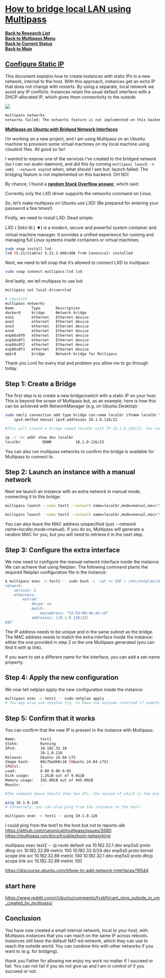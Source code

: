 # **[How to bridge local LAN using Multipass](https://multipass.run/docs/configure-static-ips)**

**[Back to Research List](../../research_list.md)**\
**[Back to Multipass Menu](./multipass_menu.md)**\
**[Back to Current Status](../../../development/status/weekly/current_status.md)**\
**[Back to Main](../../../README.md)**

## **[Configure Static IP](https://multipass.run/docs/configure-static-ips)**

This document explains how to create instances with static IPs in a new network, internal to the host. With this approach, instances get an extra IP that does not change with restarts. By using a separate, local network we avoid any IP conflicts. Instances retain the usual default interface with a DHCP-allocated IP, which gives them connectivity to the outside.

![](https://jon.sprig.gs/blog/wp-content/uploads/2023/03/4405616339_69afc96727_c-750x410.jpg)

```bash
multipass networks
networks failed: The networks feature is not implemented on this backend.
```

**[Multipass on Ubuntu with Bridged Network Interfaces](https://jon.sprig.gs/blog/post/2800)**

I’m working on a new project, and I am using Multipass on an Ubuntu machine to provision some virtual machines on my local machine using cloudinit files. All good so far!

I wanted to expose one of the services I’ve created to the bridged network (so I can run avahi-daemon), and did this by running ```multipass launch -n vm01 --network enp3s0``` when, what should I see but: launch failed: The bridging feature is not implemented on this backend. OH NO!

By chance, I found a **[random Stack Overflow answer](https://askubuntu.com/a/1364507)**, which said:

Currently only the LXD driver supports the networks command on Linux.

So, let’s make multipass on Ubuntu use LXD! (Be prepared for entering your password a few times!)

Firstly, we need to install LXD. Dead simple:

LXD ( [lɛks'di:] 🔈) is a modern, secure and powerful system container and virtual machine manager. It provides a unified experience for running and managing full Linux systems inside containers or virtual machines.

```bash
sudo snap install lxd
lxd (5.21/stable) 5.21.1-d46c406 from Canonical✓ installed
```

Next, we need to tell snap that it’s allowed to connect LXD to multipass:

```bash
sudo snap connect multipass:lxd lxd
```

And lastly, we tell multipass to use lxd:

```bash
multipass set local.driver=lxd
```

```bash
# repsys11
multipass networks
Name        Type       Description
docker0     bridge     Network bridge
eno1        ethernet   Ethernet device
eno2        ethernet   Ethernet device
eno3        ethernet   Ethernet device
eno4        ethernet   Ethernet device
enp66s0f0   ethernet   Ethernet device
enp66s0f1   ethernet   Ethernet device
enp66s0f2   ethernet   Ethernet device
enp66s0f3   ethernet   Ethernet device
mpbr0       bridge     Network bridge for Multipass
```

Thank you Lord for every trial and problem you allow me to go through today.

## Step 1: Create a Bridge

The first step is to create a new bridge/switch with a static IP on your host. This is beyond the scope of Multipass but, as an example, here is how this can be achieved with NetworkManager (e.g. on Ubuntu Desktop):

```bash
sudo nmcli connection add type bridge con-name localbr ifname localbr \
    ipv4.method manual ipv4.addresses 10.1.0.126/22

#This will create a bridge named localbr with IP 10.1.0.126/22. You can see the new device and address with ip -c -br addr show dev localbr. This should show:

ip -c -br addr show dev localbr
localbr          DOWN           10.1.0.126/22
```

You can also run multipass networks to confirm the bridge is available for Multipass to connect to.

## Step 2: Launch an instance with a manual network

Next we launch an instance with an extra network in manual mode, connecting it to this bridge:

```bash
multipass launch --name test1 --network name=localbr,mode=manual,mac="52:54:00:4b:ab:cd"

multipass launch --name test3 --network name=localbr,mode=manual,mac="53:54:00:4b:ab:cd" 

```

You can also leave the MAC address unspecified (just --network name=localbr,mode=manual). If you do so, Multipass will generate a random MAC for you, but you will need to retrieve it in the next step.

## Step 3: Configure the extra interface

We now need to configure the manual network interface inside the instance. We can achieve that using Netplan. The following command plants the required Netplan configuration file in the instance:

```bash
$ multipass exec -n test1 -- sudo bash -c 'cat << EOF > /etc/netplan/10-custom.yaml
network:
    version: 2
    ethernets:
        extra0:
            dhcp4: no
            match:
                macaddress: "52:54:00:4b:ab:cd"
            addresses: [10.1.0.126/22]
EOF'
```

The IP address needs to be unique and in the same subnet as the bridge. The MAC address needs to match the extra interface inside the instance: either the one provided in step 2 or the one Multipass generated (you can find it with ip link).

If you want to set a different name for the interface, you can add a set-name property.

## Step 4: Apply the new configuration

We now tell netplan apply the new configuration inside the instance:

```bash
multipass exec -n test1 -- sudo netplan apply
# You may also use netplan try, to have the outcome reverted if something goes wrong.

```

## Step 5: Confirm that it works

You can confirm that the new IP is present in the instance with Multipass:

```bash
Name:           test1
State:          Running
IPv4:           10.182.32.10
                10.1.0.126
Release:        Ubuntu 24.04 LTS
Image hash:     08c7ba960c16 (Ubuntu 24.04 LTS)
CPU(s):         1
Load:           0.00 0.00 0.05
Disk usage:     1.2GiB out of 9.6GiB
Memory usage:   342.6MiB out of 945.6MiB
Mounts:         --

#The command above should show two IPs, the second of which is the one we just configured (10.1.0.126). You can use ping to confirm that it can be reached from the host:

ping 10.1.0.126
# Conversely, you can also ping from the instance to the host:

multipass exec -n test1 -- ping 10.1.0.126
```

I could ping from the test1 to the host but not to reports-alb
<https://github.com/canonical/multipass/issues/2680>
<https://multipass.run/docs/troubleshoot-networking>

multipass exec test2 -- ip route
default via 10.182.32.1 dev enp5s0 proto dhcp src 10.182.32.89 metric 100
10.182.32.0/24 dev enp5s0 proto kernel scope link src 10.182.32.89 metric 100
10.182.32.1 dev enp5s0 proto dhcp scope link src 10.182.32.89 metric 100

<https://discourse.ubuntu.com/t/how-to-add-network-interfaces/19544>

## start here

<https://www.reddit.com/r/Ubuntu/comments/fyzkfj/cant_ping_outside_in_vm_created_by_multipass/>

## Conclusion

You have now created a small internal network, local to your host, with Multipass instances that you can reach on the same IP across reboots. Instances still have the default NAT-ed network, which they can use to reach the outside world. You can combine this with other networks if you want to (e.g. for bridging).

thank you Father for allowing me enjoy my work no matter if I succeed or fail.  You can not fail if you do not give up and I am in control of if you succeed or not.
